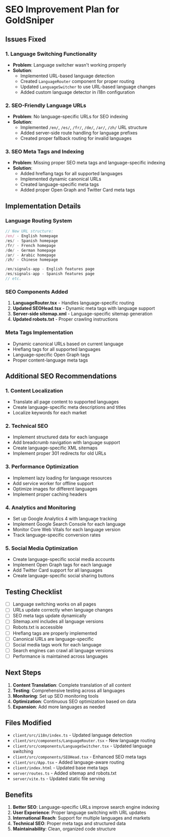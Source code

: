 # SEO Improvement Plan for GoldSniper

## Issues Fixed

### 1. Language Switching Functionality
- **Problem**: Language switcher wasn't working properly
- **Solution**: 
  - Implemented URL-based language detection
  - Created `LanguageRouter` component for proper routing
  - Updated `LanguageSwitcher` to use URL-based language changes
  - Added custom language detector in i18n configuration

### 2. SEO-Friendly Language URLs
- **Problem**: No language-specific URLs for SEO indexing
- **Solution**:
  - Implemented `/en/`, `/es/`, `/fr/`, `/de/`, `/ar/`, `/zh/` URL structure
  - Added server-side route handling for language prefixes
  - Created proper fallback routing for invalid languages

### 3. SEO Meta Tags and Indexing
- **Problem**: Missing proper SEO meta tags and language-specific indexing
- **Solution**:
  - Added hreflang tags for all supported languages
  - Implemented dynamic canonical URLs
  - Created language-specific meta tags
  - Added proper Open Graph and Twitter Card meta tags

## Implementation Details

### Language Routing System
```typescript
// New URL structure:
/en/ - English homepage
/es/ - Spanish homepage  
/fr/ - French homepage
/de/ - German homepage
/ar/ - Arabic homepage
/zh/ - Chinese homepage

/en/signals-app - English features page
/es/signals-app - Spanish features page
// etc.
```

### SEO Components Added
1. **LanguageRouter.tsx** - Handles language-specific routing
2. **Updated SEOHead.tsx** - Dynamic meta tags with language support
3. **Server-side sitemap.xml** - Language-specific sitemap generation
4. **Updated robots.txt** - Proper crawling instructions

### Meta Tags Implementation
- Dynamic canonical URLs based on current language
- Hreflang tags for all supported languages
- Language-specific Open Graph tags
- Proper content-language meta tags

## Additional SEO Recommendations

### 1. Content Localization
- Translate all page content to supported languages
- Create language-specific meta descriptions and titles
- Localize keywords for each market

### 2. Technical SEO
- Implement structured data for each language
- Add breadcrumb navigation with language support
- Create language-specific XML sitemaps
- Implement proper 301 redirects for old URLs

### 3. Performance Optimization
- Implement lazy loading for language resources
- Add service worker for offline support
- Optimize images for different languages
- Implement proper caching headers

### 4. Analytics and Monitoring
- Set up Google Analytics 4 with language tracking
- Implement Google Search Console for each language
- Monitor Core Web Vitals for each language version
- Track language-specific conversion rates

### 5. Social Media Optimization
- Create language-specific social media accounts
- Implement Open Graph tags for each language
- Add Twitter Card support for all languages
- Create language-specific social sharing buttons

## Testing Checklist

- [ ] Language switching works on all pages
- [ ] URLs update correctly when language changes
- [ ] SEO meta tags update dynamically
- [ ] Sitemap.xml includes all language versions
- [ ] Robots.txt is accessible
- [ ] Hreflang tags are properly implemented
- [ ] Canonical URLs are language-specific
- [ ] Social media tags work for each language
- [ ] Search engines can crawl all language versions
- [ ] Performance is maintained across languages

## Next Steps

1. **Content Translation**: Complete translation of all content
2. **Testing**: Comprehensive testing across all languages
3. **Monitoring**: Set up SEO monitoring tools
4. **Optimization**: Continuous SEO optimization based on data
5. **Expansion**: Add more languages as needed

## Files Modified

- `client/src/i18n/index.ts` - Updated language detection
- `client/src/components/LanguageRouter.tsx` - New language routing
- `client/src/components/LanguageSwitcher.tsx` - Updated language switching
- `client/src/components/SEOHead.tsx` - Enhanced SEO meta tags
- `client/src/App.tsx` - Added language-aware routing
- `client/index.html` - Updated base meta tags
- `server/routes.ts` - Added sitemap and robots.txt
- `server/vite.ts` - Updated static file serving

## Benefits

1. **Better SEO**: Language-specific URLs improve search engine indexing
2. **User Experience**: Proper language switching with URL updates
3. **International Reach**: Support for multiple languages and markets
4. **Technical SEO**: Proper meta tags and structured data
5. **Maintainability**: Clean, organized code structure